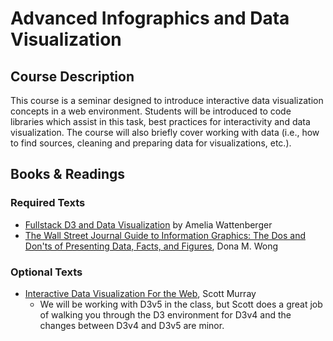# Advanced Infographics and Data Visualization

## Course Description

This course is a seminar designed to introduce interactive data visualization concepts in a web environment. Students will be introduced to code libraries which assist in this task, best practices for interactivity and data visualization. The course will also briefly cover working with data (i.e., how to find sources, cleaning and preparing data for visualizations, etc.).

## Books & Readings

### Required Texts

* [Fullstack D3 and Data Visualization](https://www.newline.co/fullstack-d3) by Amelia Wattenberger
* [The Wall Street Journal Guide to Information Graphics: The Dos and Don'ts of Presenting Data, Facts, and Figures](https://www.amazon.com/Street-Journal-Guide-Information-Graphics/dp/0393347281/), Dona M. Wong

### Optional Texts

* [Interactive Data Visualization For the Web](https://www.amazon.com/Interactive-Data-Visualization-Web-Introduction/dp/1491921285), Scott Murray
  * We will be working with D3v5 in the class, but Scott does a great job of walking you through the D3 environment for D3v4 and the changes between D3v4 and D3v5 are minor.
